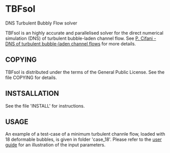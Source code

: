 # TBFsol
DNS Turbulent Bubbly Flow solver

TBFsol is an highly accurate and parallelised solver for the direct numerical simulation (DNS) of turbulent bubble-laden channel flow. See [P. Cifani - DNS of turbulent bubble-laden channel flows](https://research.utwente.nl/en/publications/dns-of-turbulent-bubble-laden-channel-flows) for more details. 

## COPYING
TBFsol is distributed under the terms of the General Public License. See the file COPYING for details. 

## INSTSALLATION
See the file 'INSTALL' for instructions.

## USAGE
An example of a test-case of a minimum turbulent channle flow, loaded with 18 deformable bubbles, is given in folder 'case_18'. Please refer to the [user guide](user_guide/user_guide.pdf) for an illustration of the input parameters. 
